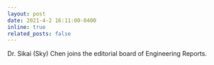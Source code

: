 ```yaml
---
layout: post
date: 2021-4-2 16:11:00-0400
inline: true
related_posts: false
---
```



Dr. Sikai (Sky) Chen joins the editorial board of Engineering Reports.